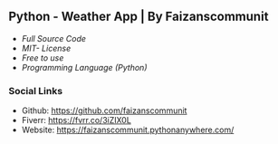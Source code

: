 ## Python - Weather App | By Faizanscommunit
- *Full Source Code*
- *MIT- License*
- *Free to use*
- *Programming Language (Python)*

### Social Links
- Github:  https://github.com/faizanscommunit
- Fiverr:  https://fvrr.co/3iZIX0L
- Website: https://faizanscommunit.pythonanywhere.com/
